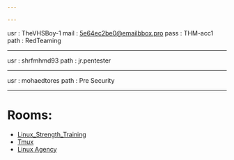 ```yaml
---

---
```



usr : TheVHSBoy-1
mail : 5e64ec2be0@emailbbox.pro
pass : THM-acc1
path : RedTeaming

---

usr : shrfmhmd93
path : jr.pentester

---

usr : mohaedtores
path : Pre Security

---

# Rooms:
* [Linux_Strength_Training](LinuxRoom-1.md)
* [Tmux](TMUX.md)
* [Linux Agency](LinuxRoom-2.md)